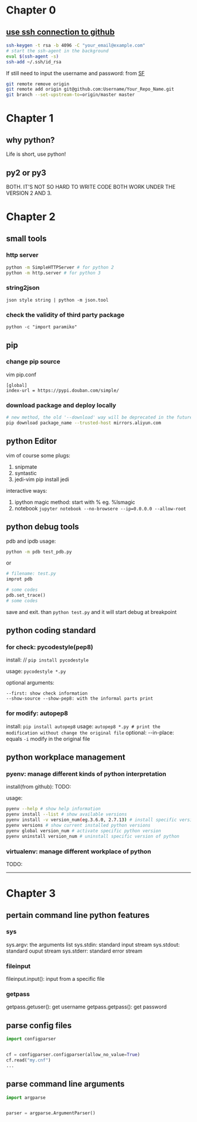 # Chapter 0
## [use ssh connection to github](https://help.github.com/articles/connecting-to-github-with-ssh/)
```sh
ssh-keygen -t rsa -b 4096 -C "your_email@example.com"
# start the ssh-agent in the background
eval $(ssh-agent -s)
ssh-add ~/.ssh/id_rsa
```
If still need to input the username and password:
from [SF](https://segmentfault.com/q/1010000000599327)
```sh
git remote remove origin
git remote add origin git@github.com:Username/Your_Repo_Name.git
git branch --set-upstream-to=origin/master master
```

# Chapter 1
## why python?
Life is short, use python!

## py2 or py3
BOTH. IT'S NOT SO HARD TO WRITE CODE BOTH WORK UNDER THE VERSION 2 AND 3. 


# Chapter 2

## small tools
### http server
```sh
python -m SimpleHTTPServer # for python 2
python -m http.server # for python 3
```

### string2json
`json style string | python -m json.tool`

### check the validity of third party package 
`python -c "import paramiko"`

## pip
### change pip source
vim pip.conf
```
[global]
index-url = https://pypi.douban.com/simple/
```

### download package and deploy locally
```sh
# new method, the old '--download' way will be deprecated in the future
pip download package_name --trusted-host mirrors.aliyun.com
```

## python Editor
vim of course
some plugs:
1. snipmate
2. syntastic
3. jedi-vim
  pip install jedi

interactive ways:
1. ipython
  magic method: start with %
  eg. %lsmagic
2. notebook
  `jupyter notebook --no-browsere --ip=0.0.0.0 --allow-root`

## python debug tools
pdb and ipdb
usage:
```sh
python -m pdb test_pdb.py
```
or 
```python
# filename: test.py
improt pdb

# some codes
pdb.set_trace()
# some codes
```
save and exit. than `python test.py` and it will start debug at breakpoint

## python coding standard
### for check: pycodestyle(pep8)
install: // 
`pip install pycodestyle` 

usage: 
`pycodestyle *.py`

optional arguments:
```
--first: show check information
--show-source --show-pep8: with the informal parts print
```

### for modify: autopep8
install:
`pip install autopep8`
usage:
`autopep8 *.py # print the modification without change the original file`
optional:
--in-place: equals `-i` modify in the original file

## python workplace management
### pyenv: manage different kinds of python interpretation
install(from github):
TODO: 

usage:
```sh
pyenv --help # show help information
pyenv install --list # show available versions
pyenv install -v version_num(eg.3.6.0, 2.7.13) # install specific version of python
pyenv versions # show current installed python versions
pyenv global version_num # activate specific python version
pyenv uninstall version_num # uninstall specific version of python 
```

### virtualenv: manage different workplace of python
TODO:

---
# Chapter 3

## pertain command line python features
### sys
sys.argv: the arguments list
sys.stdin: standard input stream
sys.stdout: standard ouput stream
sys.stderr: standard error stream
### fileinput
fileinput.input(): input from a specific file
### getpass
getpass.getuser(): get username
getpass.getpass(): get password

## parse config files
```python
import configparser


cf = configparser.configparser(allow_no_value=True)
cf.read("my.cnf")
...
```

## parse command line arguments
```python
import argparse


parser = argparse.ArgumentParser()
```




